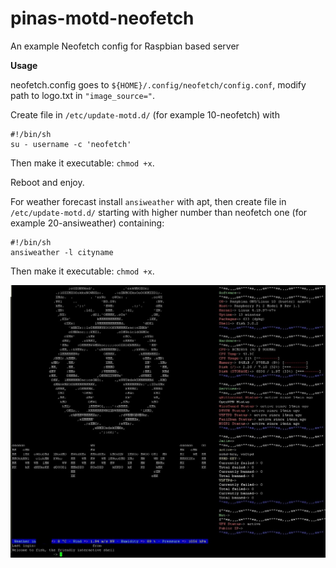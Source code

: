 # pinas-motd-neofetch
An example Neofetch config for Raspbian based server

**Usage**

neofetch.config goes to `${HOME}/.config/neofetch/config.conf`, modify path to logo.txt in `"image_source="`.  

Create file in `/etc/update-motd.d/` (for example 10-neofetch) with
``` 
#!/bin/sh
su - username -c 'neofetch'
```
Then make it executable: `chmod +x`.  

Reboot and enjoy.  

For weather forecast install `ansiweather` with apt, then create file in `/etc/update-motd.d/` starting with higher number than neofetch one (for example 20-ansiweather) containing:
```
#!/bin/sh
ansiweather -l cityname
```
Then make it executable: `chmod +x`.

![example](img/2020-05-04_00-04-27.jpg)

